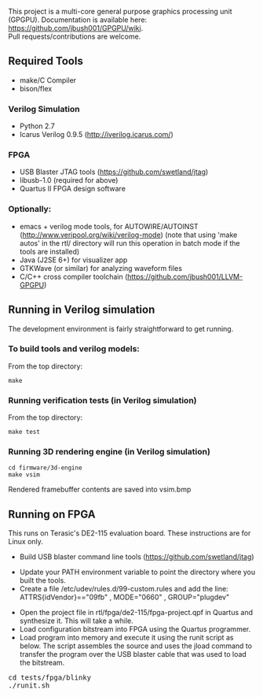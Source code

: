This project is a multi-core general purpose graphics processing unit (GPGPU). 
Documentation is available here: https://github.com/jbush001/GPGPU/wiki.  
Pull requests/contributions are welcome.

## Required Tools
* make/C Compiler
* bison/flex 

### Verilog Simulation
* Python 2.7
* Icarus Verilog 0.9.5 (http://iverilog.icarus.com/)

### FPGA
* USB Blaster JTAG tools (https://github.com/swetland/jtag)
* libusb-1.0 (required for above)
* Quartus II FPGA design software

### Optionally:
* emacs + verilog mode tools, for AUTOWIRE/AUTOINST (http://www.veripool.org/wiki/verilog-mode) (note that using 'make autos' in the rtl/ directory will run this operation in batch mode if the tools are installed)
* Java (J2SE 6+) for visualizer app 
* GTKWave (or similar) for analyzing waveform files
* C/C++ cross compiler toolchain (https://github.com/jbush001/LLVM-GPGPU)

## Running in Verilog simulation

The development environment is fairly straightforward to get running.

### To build tools and verilog models:

From the top directory:

    make
  
### Running verification tests (in Verilog simulation)

From the top directory: 

    make test

### Running 3D rendering engine (in Verilog simulation)

    cd firmware/3d-engine
    make vsim

Rendered framebuffer contents are saved into vsim.bmp

## Running on FPGA
This runs on Terasic's DE2-115 evaluation board. These instructions are for Linux only.

- Build USB blaster command line tools (https://github.com/swetland/jtag) 
 * Update your PATH environment variable to point the directory where you built the tools.  
 * Create a file /etc/udev/rules.d/99-custom.rules and add the line: ATTRS{idVendor}=="09fb" , MODE="0660" , GROUP="plugdev" 
- Open the project file in rtl/fpga/de2-115/fpga-project.qpf in Quartus and synthesize it.  This will take a while.
- Load configuration bitstream into FPGA using the Quartus programmer.
- Load program into memory and execute it using the runit script as below. The script assembles the source and uses the jload command to transfer the program over the USB blaster cable that was used to load the bitstream.
<pre>
cd tests/fpga/blinky
./runit.sh
</pre>

